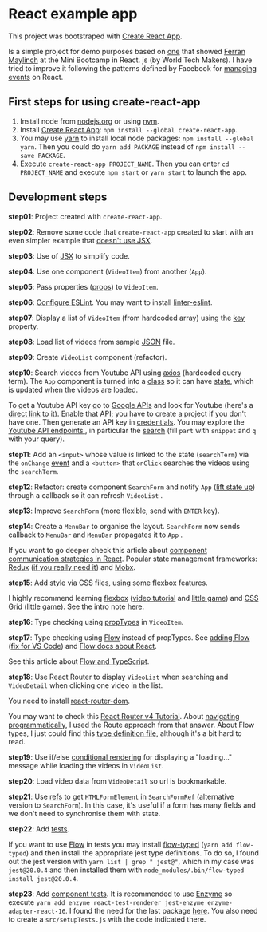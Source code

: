 # React example app

This project was bootstraped with [Create React App](https://github.com/facebookincubator/create-react-app).

Is a simple project for demo purposes based on [one](https://github.com/fmaylinch/youtube-react) that showed [Ferran Maylinch](https://github.com/fmaylinch) at the Mini Bootcamp in React. js (by World Tech Makers). I have tried to improve it following the patterns defined by Facebook for [managing events](https://reactjs.org/docs/handling-events.html) on React.

## First steps for using create-react-app

1. Install node from [nodejs.org](https://nodejs.org) or using [nvm](https://github.com/creationix/nvm).
2. Install [Create React App](https://github.com/facebookincubator/create-react-app): `npm install --global create-react-app`.
3. You may use [yarn](https://yarnpkg.com) to install local node packages: `npm install --global yarn`.  Then you could do `yarn add PACKAGE` instead of `npm install --save PACKAGE`.
4. Execute `create-react-app PROJECT_NAME`. Then you can enter `cd PROJECT_NAME` and execute `npm start` or `yarn start` to launch the app.


## Development steps

**step01**: Project created with `create-react-app`.

**step02**: Remove some code that `create-react-app` created to start with an even simpler example that [doesn't use JSX](https://reactjs.org/docs/react-without-jsx.html).

**step03**: Use of [JSX](https://reactjs.org/docs/jsx-in-depth.html) to simplify code.

**step04**: Use one component (`VideoItem`) from another (`App`).

**step05**: Pass properties ([props](https://reactjs.org/docs/components-and-props.html)) to `VideoItem`.

**step06**: [Configure ESLint](https://github.com/facebookincubator/create-react-app/blob/master/packages/react-scripts/template/README.md#displaying-lint-output-in-the-editor). You may want to install [linter-eslint](https://atom.io/packages/linter-eslint).

**step07**: Display a list of `VideoItem` (from hardcoded array) using the [key](https://reactjs.org/tutorial/tutorial.html#keys) property.

**step08**: Load list of videos from sample [JSON](https://raw.githubusercontent.com/fmaylinch/youtube-react/e3404ae9a2dc6c2e91c0becb7ec62b6d42c1ac2e/src/youtube-api-sample.json) file.

**step09**: Create `VideoList` component (refactor).

**step10**: Search videos from Youtube API using [axios](https://github.com/axios/axios) (hardcoded query term). The `App` component is turned into a [class](https://developer.mozilla.org/en-US/docs/Web/JavaScript/Reference/Classes) so it can have [state](https://reactjs.org/docs/state-and-lifecycle.html), which is updated when the videos are loaded.

To get a Youtube API key go to [Google APIs](https://console.developers.google.com/apis) and look for Youtube (here's a [direct link](https://console.developers.google.com/apis/library/youtube.googleapis.com) to it). Enable that API; you have to create a project if you don't have one. Then generate an API key in [credentials](https://console.developers.google.com/apis/credentials). You may explore the [Youtube API endpoints ](https://developers.google.com/apis-explorer/?#p/youtube/v3/), in particular the [search](https://developers.google.com/apis-explorer/?#p/youtube/v3/youtube.search.list) (fill `part` with `snippet` and `q` with your query).

**step11**: Add an `<input>` whose value is linked to the state (`searchTerm`) via the `onChange` [event](https://reactjs.org/docs/events.html) and a `<button>` that `onClick` searches the videos using the `searchTerm`.

**step12**: Refactor: create component `SearchForm` and notify `App` ([lift state up](https://reactjs.org/docs/lifting-state-up.html)) through a callback so it can refresh `VideoList` .

**step13**: Improve `SearchForm` (more flexible, send with `ENTER` key).

**step14**: Create a `MenuBar` to organise the layout. `SearchForm` now sends callback to `MenuBar` and `MenuBar` propagates it to `App` .

If you want to go deeper check this article about [component communication strategies in React](http://andrewhfarmer.com/component-communication). Popular state management frameworks: [Redux](http://redux.js.org) ([if you really need it](https://medium.com/@dan_abramov/you-might-not-need-redux-be46360cf367)) and [Mobx](https://github.com/mobxjs/mobx).

**step15**: Add [style](http://www.react.express/styling) via CSS files, using some [flexbox](https://css-tricks.com/snippets/css/a-guide-to-flexbox/) features.

I highly recommend learning [flexbox](https://css-tricks.com/snippets/css/a-guide-to-flexbox/) ([video tutorial](https://flexbox.io/) and [little game](http://flexboxfroggy.com/)) and [CSS Grid](https://css-tricks.com/snippets/css/complete-guide-grid/) ([little game](http://cssgridgarden.com/)). See the intro note [here](https://wdrl.info/archive/202).

**step16**: Type checking using [propTypes](https://reactjs.org/docs/typechecking-with-proptypes.html) in `VideoItem`.

**step17**:  Type checking using [Flow](https://flow.org/) instead of propTypes. See [adding Flow](https://github.com/facebookincubator/create-react-app/blob/master/packages/react-scripts/template/README.md#adding-flow) ([fix for VS Code](http://international.github.io/2017/03/24/17-18-fix_vscode_flow_Type_aliases_can_be_used_only_in_a_.ts_file)) and [Flow docs about React](https://flow.org/en/docs/react/).

See this article about [Flow and TypeScript](https://engineering.tumblr.com/post/165261504692/flow-and-typescript).

**step18**: Use React Router to display `VideoList` when searching and `VideoDetail` when clicking one video in the list.

You need to install [react-router-dom](https://www.npmjs.com/package/react-router-dom).

You may want to check this [React Router v4 Tutorial](https://medium.com/@pshrmn/a-simple-react-router-v4-tutorial-7f23ff27adf). About [navigating programmatically](https://stackoverflow.com/a/42121109/1121497), I used the Route approach from that answer. About Flow types, I just could find this [type definition file](https://github.com/flowtype/flow-typed/blob/master/definitions/npm/react-router-dom_v4.x.x/flow_v0.53.x-/react-router-dom_v4.x.x.js), although it's a bit hard to read.

**step19**: Use if/else [conditional rendering](http://www.react.express/conditional_rendering) for displaying a "loading..." message while loading the videos in `VideoList`.

**step20**: Load video data from `VideoDetail` so url is bookmarkable.

**step21**: Use [refs](https://reactjs.org/docs/refs-and-the-dom.html) to get `HTMLFormElement` in `SearchFormRef` (alternative version to `SearchForm`). In this case, it's useful if a form has many fields and we don't need to synchronise them with state.

**step22**: Add [tests](https://github.com/facebookincubator/create-react-app/blob/master/packages/react-scripts/template/README.md#running-tests). 

If you want to use [Flow](https://flow.org/) in tests you may install [flow-typed](https://www.npmjs.com/package/flow-typed) (`yarn add flow-typed`) and then install the appropriate jest type definitions. To do so, I found out the jest version with `yarn list | grep " jest@"`, which in my case was `jest@20.0.4` and then installed them with `node_modules/.bin/flow-typed install jest@20.0.4`.

**step23**: Add [component tests](https://github.com/facebookincubator/create-react-app/blob/master/packages/react-scripts/template/README.md#testing-components). It is recommended to use [Enzyme](http://airbnb.io/enzyme/) so execute `yarn add enzyme react-test-renderer jest-enzyme enzyme-adapter-react-16`. I found the need for the last package [here](https://stackoverflow.com/a/46628165/1121497). You also need to create a `src/setupTests.js` with the code indicated there.
